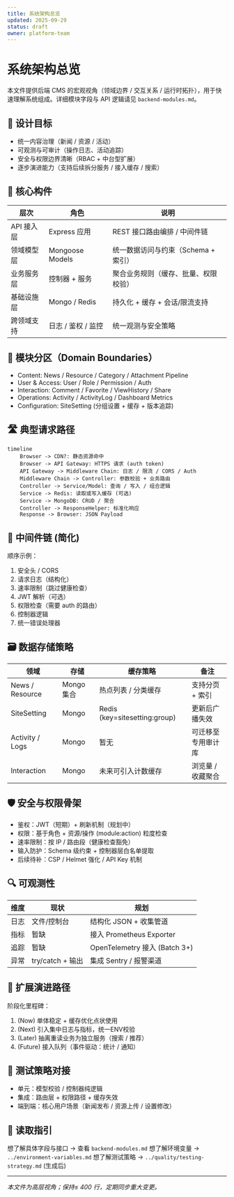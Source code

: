 ```yaml
---
title: 系统架构总览
updated: 2025-09-29
status: draft
owner: platform-team
---
```


# 系统架构总览

本文件提供后端 CMS 的宏观视角（领域边界 / 交互关系 / 运行时拓扑），用于快速理解系统组成。详细模块字段与 API 逻辑请见 `backend-modules.md`。

## 🎯 设计目标

- 统一内容治理（新闻 / 资源 / 活动）
- 可观测与可审计（操作日志、活动追踪）
- 安全与权限边界清晰（RBAC + 中台型扩展）
- 逐步演进能力（支持后续拆分服务 / 接入缓存 / 搜索）

## 🧱 核心构件

| 层次       | 角色               | 说明                                 |
| ---------- | ------------------ | ------------------------------------ |
| API 接入层 | Express 应用       | REST 接口路由编排 / 中间件链         |
| 领域模型层 | Mongoose Models    | 统一数据访问与约束（Schema + 索引）  |
| 业务服务层 | 控制器 + 服务      | 聚合业务规则（缓存、批量、权限校验） |
| 基础设施层 | Mongo / Redis      | 持久化 + 缓存 + 会话/限流支持        |
| 跨领域支持 | 日志 / 鉴权 / 监控 | 统一观测与安全策略                   |

## 🔗 模块分区（Domain Boundaries）

- Content: News / Resource / Category / Attachment Pipeline
- User & Access: User / Role / Permission / Auth
- Interaction: Comment / Favorite / ViewHistory / Share
- Operations: Activity / ActivityLog / Dashboard Metrics
- Configuration: SiteSetting (分组设置 + 缓存 + 版本追踪)

## 🛣️ 典型请求路径

```mermaid
timeline
    Browser -> CDN?: 静态资源命中
    Browser -> API Gateway: HTTPS 请求 (auth token)
    API Gateway -> Middleware Chain: 日志 / 限流 / CORS / Auth
    Middleware Chain -> Controller: 参数校验 + 业务路由
    Controller -> Service/Model: 查询 / 写入 / 组合逻辑
    Service -> Redis: 读取或写入缓存 (可选)
    Service -> MongoDB: CRUD / 聚合
    Controller -> ResponseHelper: 标准化响应
    Response -> Browser: JSON Payload
```

## 🧩 中间件链 (简化)

顺序示例：

1. 安全头 / CORS
2. 请求日志（结构化）
3. 速率限制（跳过健康检查）
4. JWT 解析（可选）
5. 权限检查（需要 auth 的路由）
6. 控制器逻辑
7. 统一错误处理器

## 🗃️ 数据存储策略

| 领域            | 存储       | 缓存策略                      | 备注               |
| --------------- | ---------- | ----------------------------- | ------------------ |
| News / Resource | Mongo 集合 | 热点列表 / 分类缓存           | 支持分页 + 索引    |
| SiteSetting     | Mongo      | Redis (key=sitesetting:group) | 更新后广播失效     |
| Activity / Logs | Mongo      | 暂无                          | 可迁移至专用审计库 |
| Interaction     | Mongo      | 未来可引入计数缓存            | 浏览量 / 收藏聚合  |

## 🛡️ 安全与权限骨架

- 鉴权：JWT（短期）+ 刷新机制（规划中）
- 权限：基于角色 + 资源/操作 (module:action) 粒度检查
- 速率限制：按 IP / 路由段（健康检查豁免）
- 输入防护：Schema 级约束 + 控制器层白名单提取
- 后续待补：CSP / Helmet 强化 / API Key 机制

## 🔍 可观测性

| 维度 | 现状             | 规划                          |
| ---- | ---------------- | ----------------------------- |
| 日志 | 文件/控制台      | 结构化 JSON + 收集管道        |
| 指标 | 暂缺             | 接入 Prometheus Exporter      |
| 追踪 | 暂缺             | OpenTelemetry 接入 (Batch 3+) |
| 异常 | try/catch + 输出 | 集成 Sentry / 报警渠道        |

## 🚀 扩展演进路径

阶段化里程碑：

1. (Now) 单体稳定 + 缓存优化点状使用
2. (Next) 引入集中日志与指标，统一ENV校验
3. (Later) 抽离重读业务为独立服务（搜索 / 推荐）
4. (Future) 接入队列（事件驱动：统计 / 通知）

## 🧪 测试策略对接

- 单元：模型校验 / 控制器纯逻辑
- 集成：路由层 + 权限路径 + 缓存失效
- 端到端：核心用户场景（新闻发布 / 资源上传 / 设置修改）

## 📌 读取指引

想了解具体字段与接口 → 查看 `backend-modules.md`
想了解环境变量 → `../environment-variables.md`
想了解测试策略 → `../quality/testing-strategy.md` (生成后)

---

_本文件为高层视角；保持≤ 400 行，定期同步重大变更。_
